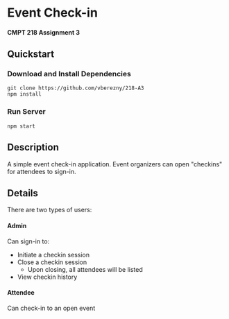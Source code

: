 # Event Check-in
#### CMPT 218 Assignment 3

## Quickstart

### Download and Install Dependencies
`git clone https://github.com/vberezny/218-A3`  
`npm install`

### Run Server
`npm start`


## Description
A simple event check-in application. Event organizers can open "checkins" for attendees to sign-in.

## Details
There are two types of users:
#### Admin
Can sign-in to:
  * Initiate a checkin session
  * Close a checkin session
    * Upon closing, all attendees will be listed
  * View checkin history
  
#### Attendee
Can check-in to an open event

